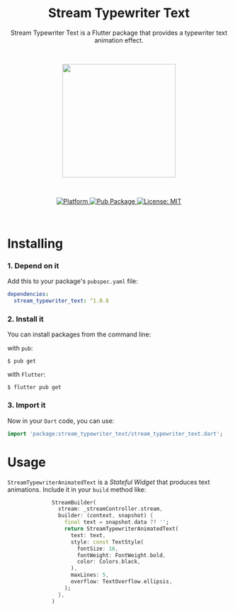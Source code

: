 <h1 align="center">Stream Typewriter Text</h1>

<p align="center">Stream Typewriter Text is a Flutter package that provides a typewriter text animation effect.</p><br>

<p align="center"><img src="https://github.com/hantrungkien/stream-typewriter-text/blob/main/media/screen_record.gif?raw=true" width="256"/></p><br>

<p align="center">
  <a href="https://flutter.dev">
    <img src="https://img.shields.io/badge/Platform-Flutter-02569B?logo=flutter"
      alt="Platform" />
  </a>
  <a href="https://pub.dartlang.org/packages/stream_typewriter_text">
    <img src="https://img.shields.io/pub/v/stream_typewriter_text.svg"
      alt="Pub Package" />
  </a>
  <a href="https://opensource.org/licenses/MIT">
    <img src="https://img.shields.io/github/license/hantrungkien/stream-typewriter-text"
      alt="License: MIT" />
  </a>
  <br>
</p><br>

# Installing

### 1. Depend on it

Add this to your package's `pubspec.yaml` file:

```yaml
dependencies:
  stream_typewriter_text: ^1.0.8
```

### 2. Install it

You can install packages from the command line:

with `pub`:

```
$ pub get
```

with `Flutter`:

```
$ flutter pub get
```

### 3. Import it

Now in your `Dart` code, you can use:

```dart
import 'package:stream_typewriter_text/stream_typewriter_text.dart';
```

# Usage

`StreamTypewriterAnimatedText` is a _Stateful Widget_ that produces text animations.
Include it in your `build` method like:

```dart
              StreamBuilder(
                stream: _streamController.stream,
                builder: (context, snapshot) {
                  final text = snapshot.data ?? '';
                  return StreamTypewriterAnimatedText(
                    text: text,
                    style: const TextStyle(
                      fontSize: 16,
                      fontWeight: FontWeight.bold,
                      color: Colors.black,
                    ),
                    maxLines: 5,
                    overflow: TextOverflow.ellipsis,
                  );
                },
              )
```
